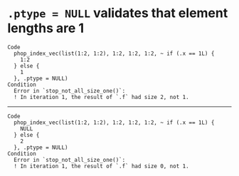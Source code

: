 # `.ptype = NULL` validates that element lengths are 1

    Code
      phop_index_vec(list(1:2, 1:2), 1:2, 1:2, 1:2, ~ if (.x == 1L) {
        1:2
      } else {
        1
      }, .ptype = NULL)
    Condition
      Error in `stop_not_all_size_one()`:
      ! In iteration 1, the result of `.f` had size 2, not 1.

---

    Code
      phop_index_vec(list(1:2, 1:2), 1:2, 1:2, 1:2, ~ if (.x == 1L) {
        NULL
      } else {
        2
      }, .ptype = NULL)
    Condition
      Error in `stop_not_all_size_one()`:
      ! In iteration 1, the result of `.f` had size 0, not 1.

